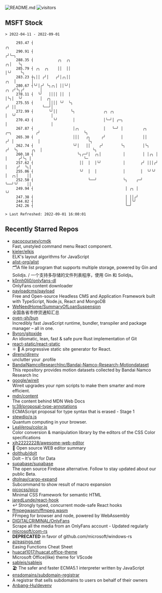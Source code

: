 ![README.md](https://github.com/Gerhut/Gerhut/workflows/README.md/badge.svg)
![visitors](https://visitors.vercel.app/Gerhut/Gerhut?token=8cf69d1f6813d272ef062726b6070c9be4ff72038cfe5a7ded7384a8da65d866)

## MSFT Stock

```
> 2022-04-11 - 2022-09-01

     293.47 ┤                                                                                     ╭╮             
     290.91 ┤                                                                                    ╭╯╰─╮           
     288.35 ┤           ╭╮  ╭╮                                                                 ╭╮│   ╰╮          
     285.79 ┤ ╭╮  ╭╮    ││  ││                                                                 │╰╯    ╰╮         
     283.23 ┼╮││ ╭╯│   ╭╯│╭╮││                                                             ╭╮  │       │         
     280.67 ┤╰╯│╭╯ ╰╮╭╮│ ││╰╯│                                                         ╭╮ ╭╯╰╮╭╯       │         
     278.11 ┤  ╰╯   ││││ ││  │                                                         │╰╮│  ╰╯        │  ╭╮     
     275.55 ┤       ││││ ╰╯  ╰╮                                                       ╭╯ ││            ╰──╯│     
     272.99 ┤       ╰╯││      ╰╮             ╭╮ ╭╮                                    │  ╰╯                │     
     270.43 ┤         ╰╯       │             │╰─╯│ ╭─╮                                │                    │     
     267.87 ┤                  │╭╮           │   ╰─╯ │         ╭╮      ╭─╮           ╭╯                    ╰╮    
     265.30 ┤                  │││   ╭╮     ╭╯       │         ││     ╭╯ │           │                      ╰╮   
     262.74 ┤                  ╰╯│   ││    ╭╯        ╰╮        │╰╮   ╭╯  ╰╮      ╭╮  │                       ╰╮  
     260.18 ┤                    ╰╮╭─╯│  ╭╮│          │        │ │╭╮ │    │     ╭╯╰╮ │                        ╰─ 
     257.62 ┤                     ││  │  │╰╯          │       ╭╯ │││╭╯    │    ╭╯  ╰╮│                           
     255.06 ┤                     ╰╯  │  │            │       │  ╰╯╰╯     │  ╭╮│    ││                           
     252.50 ┤                         ╰──╯            ╰╮    ╭─╯           ╰──╯╰╯    ││                           
     249.94 ┤                                          │ ╭╮ │                       ╰╯                           
     247.38 ┤                                          │ ││╭╯                                                    
     244.82 ┤                                          │ │╰╯                                                     
     242.26 ┤                                          ╰─╯                                                       

> Last Refreshed: 2022-09-01 16:00:01
```

## Recently Starred Repos

- [pacocoursey/cmdk](https://github.com/pacocoursey/cmdk)  
  Fast, unstyled command menu React component.
- [kieler/elkjs](https://github.com/kieler/elkjs)  
  ELK's layout algorithms for JavaScript
- [alist-org/alist](https://github.com/alist-org/alist)  
  🗂️A file list program that supports multiple storage, powered by Gin and Solidjs. / 一个支持多存储的文件列表程序，使用 Gin 和 Solidjs。
- [k0rnh0li0/onlyfans-dl](https://github.com/k0rnh0li0/onlyfans-dl)  
  OnlyFans content downloader
- [payloadcms/payload](https://github.com/payloadcms/payload)  
  Free and Open-source Headless CMS and Application Framework built with TypeScript, Node.js, React and MongoDB
- [WeNeedHome/SummaryOfLoanSuspension](https://github.com/WeNeedHome/SummaryOfLoanSuspension)  
  全国各省市停贷通知汇总
- [oven-sh/bun](https://github.com/oven-sh/bun)  
  Incredibly fast JavaScript runtime, bundler, transpiler and package manager – all in one.
- [Byron/gitoxide](https://github.com/Byron/gitoxide)  
  An idiomatic, lean, fast & safe pure Rust implementation of Git
- [react-static/react-static](https://github.com/react-static/react-static)  
  ⚛️ 🚀 A progressive static site generator for React.
- [direnv/direnv](https://github.com/direnv/direnv)  
  unclutter your .profile
- [BandaiNamcoResearchInc/Bandai-Namco-Research-Motiondataset](https://github.com/BandaiNamcoResearchInc/Bandai-Namco-Research-Motiondataset)  
  This repository provides motion datasets collected by Bandai Namco Research Inc
- [google/wireit](https://github.com/google/wireit)  
  Wireit upgrades your npm scripts to make them smarter and more efficient.
- [mdn/content](https://github.com/mdn/content)  
  The content behind MDN Web Docs
- [tc39/proposal-type-annotations](https://github.com/tc39/proposal-type-annotations)  
  ECMAScript proposal for type syntax that is erased - Stage 1
- [stewdio/q.js](https://github.com/stewdio/q.js)  
  Quantum computing in your browser.
- [LeaVerou/color.js](https://github.com/LeaVerou/color.js)  
  Color conversion & manipulation library by the editors of the CSS Color specifications
- [xjh22222228/awesome-web-editor](https://github.com/xjh22222228/awesome-web-editor)  
  🔨  Open source WEB editor summary
- [dolthub/dolt](https://github.com/dolthub/dolt)  
  Dolt – It's Git for Data
- [supabase/supabase](https://github.com/supabase/supabase)  
  The open source Firebase alternative. Follow to stay updated about our public Beta.
- [dtolnay/cargo-expand](https://github.com/dtolnay/cargo-expand)  
  Subcommand to show result of macro expansion
- [picocss/pico](https://github.com/picocss/pico)  
  Minimal CSS Framework for semantic HTML
- [jaredLunde/react-hook](https://github.com/jaredLunde/react-hook)  
  ↩ Strongly typed, concurrent mode-safe React hooks
- [ffmpegwasm/ffmpeg.wasm](https://github.com/ffmpegwasm/ffmpeg.wasm)  
  FFmpeg for browser and node, powered by WebAssembly
- [DIGITALCRIMINAL/OnlyFans](https://github.com/DIGITALCRIMINAL/OnlyFans)  
  Scrape all the media from an OnlyFans account - Updated regularly
- [microsoft/com-rs](https://github.com/microsoft/com-rs)  
  **DEPRECATED** in favor of github.com/microsoft/windows-rs
- [ai/easings.net](https://github.com/ai/easings.net)  
  Easing Functions Cheat Sheet
- [huacat1017/huacat.office-theme](https://github.com/huacat1017/huacat.office-theme)  
  Microsoft Office(like) theme for VScode
- [sablejs/sablejs](https://github.com/sablejs/sablejs)  
  🏖️ The safer and faster ECMA5.1 interpreter written by JavaScript
- [ensdomains/subdomain-registrar](https://github.com/ensdomains/subdomain-registrar)  
  A registrar that sells subdomains to users on behalf of their owners
- [Anbang-Hu/devenv](https://github.com/Anbang-Hu/devenv)  
